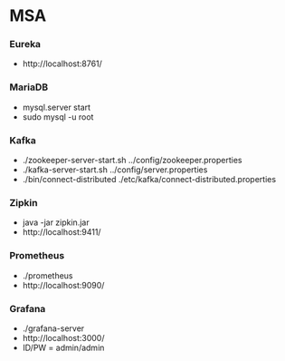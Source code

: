 # MSA

### Eureka
- http://localhost:8761/
  
### MariaDB
- mysql.server start
- sudo mysql -u root

### Kafka
- ./zookeeper-server-start.sh ../config/zookeeper.properties
- ./kafka-server-start.sh ../config/server.properties
- ./bin/connect-distributed ./etc/kafka/connect-distributed.properties

### Zipkin
- java -jar zipkin.jar
- http://localhost:9411/

### Prometheus
- ./prometheus
- http://localhost:9090/

### Grafana
- ./grafana-server
- http://localhost:3000/
- ID/PW = admin/admin
